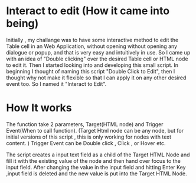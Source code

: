 Interact to edit (How it came into being)
================
Initially , my challange was to have some interactive method to edit the Table cell in an Web Application, without opening 
without opening any dialogue or popup, and that is very easy and intuitively in use. So I came up with an idea of "Double 
clicking" over the desired Table cell or HTML node to edit it. Then I started looking into and developing this small 
script. In beginning I thought of naming this script "Double Click to Edit", then I thought why not make it flexible so 
that I can apply it on any other desired event too. So I named it "Interact to Edit".

How It works
================
The function take 2 parameters, Target(HTML node) and Trigger Event(When to call function). (Target Html node can be any node,
 but for initial versions of this script , this is only working for nodes with text content. )
Trigger Event can be Double click , Click , or Hover etc.

The script creates a input text field as a child of the Target HTML Node and fill it with the existing value of the node and 
then hand over focus to the input field. After changing the value in the input field and hitting Enter Key ,input field is 
deleted and the new value is put into the Target HTML Node.